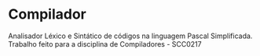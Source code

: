 # Compilador

 Analisador Léxico e Sintático de códigos na linguagem Pascal Simplificada.
 Trabalho feito para a disciplina de Compiladores - SCC0217
